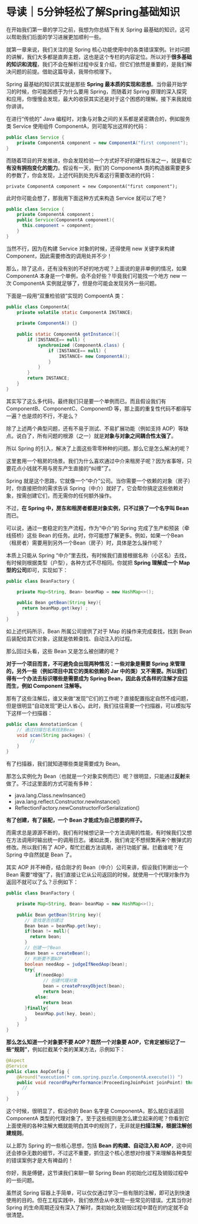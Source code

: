 # 导读｜5分钟轻松了解Spring基础知识

在开始我们第一章的学习之前，我想为你总结下有关 Spring 最基础的知识，这可以帮助我们后面的学习进展更加顺利一些。

就第一章来说，我们关注的是 Spring 核心功能使用中的各类错误案例。针对问题的讲解，我们大多都是直奔主题，这也是这个专栏的内容定位。所以对于**很多基础的知识和流程**，我们不会在解析过程中反复介绍，但它们依然是重要的，是我们解决问题的前提。借助这篇导读，我带你梳理下。

Spring 最基础的知识其实就是那些 **Spring 最本质的实现和思想**。当你最开始学习的时候，你可能困惑于为什么要用 Spring，而随着对 Spring 原理的深入探究和应用，你慢慢会发现，最大的收获其实还是对于这个困惑的理解。接下来我就给你讲讲。

在进行“传统的” Java 编程时，对象与对象之间的关系都是紧密耦合的，例如服务类 Service 使用组件 ComponentA，则可能写出这样的代码：

```java
public class Service {
    private ComponentA component = new ComponentA("first component");
}
```

而随着项目的开发推进，你会发现检验一个方式好不好的硬性标准之一，就是看它**有没有拥抱变化的能力**。假设有一天，我们的 ComponentA 类的构造器需要更多的参数了，你会发现，上述代码到处充斥着这行需要改进的代码：

`private ComponentA component = new ComponentA("first component");`

此时你可能会想了，那我用下面这种方式来构造 Service 就可以了吧？

```java
public class Service {
    private ComponentA component；
    public Service(ComponentA component){
      this.component = component;
    }
}
```

当然不行，因为在构建 Service 对象的时候，还得使用 new 关键字来构建 Component，因此需要修改的调用处并不少！

那么，除了这点，还有没有别的不好的地方呢？上面说的是非单例的情况，如果 ComponentA 本身是一个单例，会不会好些？毕竟我们可能找一个地方 new 一次 ComponentA 实例就足够了，但是你可能会发现另外一些问题。

下面是一段用“双重检验锁”实现的 CompoentA 类：

```java
public class ComponentA{  
    private volatile static ComponentA INSTANCE;  
     
    private ComponentA() {}  
     
    public static ComponentA getInstance(){  
        if (INSTANCE== null) {  
            synchronized (ComponentA.class) {  
                if (INSTANCE== null) {  
                    INSTANCE= new ComponentA();  
                }  
            }  
        }  
        return INSTANCE;  
    }  
}
```

其实写了这么多代码，最终我们只是要一个单例而已。而且假设我们有 ComponentB、ComponentC、ComponentD 等，那上面的重复性代码不都得写一遍？也是烦的不行，不是么？

除了上述两个典型问题，还有不易于测试、不易扩展功能（例如支持 AOP）等缺点。说白了，所有问题的根源（之一）就是**对象与对象之间耦合性太强了**。

所以 Spring 的引入，解决了上面这些零零种种的问题。那么它是怎么解决的呢？

这里套用一个租房的场景。我们为什么喜欢通过中介来租房子呢？因为省事呀，只要花点小钱就不用与房东产生直接的“纠缠”了。

Spring 就是这个思路，它就像一个“中介”公司。当你需要一个依赖的对象（房子）时，你直接把你的需求告诉 Spring（中介）就好了，它会帮你搞定这些依赖对象，按需创建它们，而无需你的任何额外操作。

不过，**在 Spring 中，房东和租房者都是对象实例，只不过换了一个名字叫 Bean** 而已。

可以说，通过一套稳定的生产流程，作为“中介”的 Spring 完成了生产和预装（牵线搭桥）这些 Bean 的任务。此时，你可能想了解更多。例如，如果一个Bean（租房者）需要用到另外一个Bean（房子）时，具体是怎么操作呢？

本质上只能从 Spring “中介”里去找，有时候我们直接根据名称（小区名）去找，有时候则根据类型（户型），各种方式不尽相同。你就把 **Spring 理解成一个 Map 型的公司**即可，实现如下：

```java
public class BeanFactory {

    private Map<String, Bean> beanMap = new HashMap<>();
    
    public Bean getBean(String key){
      return beanMap.get(key) ;
    }
}
```

如上述代码所示，Bean 所属公司提供了对于 Map 的操作来完成查找，找到 Bean 后装配给其它对象，这就是依赖查找、自动注入的过程。

那么回过头看，这些 Bean 又是怎么被创建的呢？

**对于一个项目而言，不可避免会出现两种情况：一些对象是需要 Spring 来管理的，另外一些（例如项目中其它的类和依赖的 Jar 中的类）又不需要。所以我们得有一个办法去标识哪些是需要成为 Spring Bean，因此各式各样的注解才应运而生，例如 Component 注解等。**

那有了这些注解后，谁又来做“发现”它们的工作呢？直接配置指定自然不成问题，但是很明显“自动发现”更让人省心。此时，我们往往需要一个扫描器，可以模拟写下这样一个扫描器：

```java
public class AnnotationScan {
    // 通过扫描包名来找到Bean
    void scan(String packages) {
         //
    }
}
```

有了扫描器，我们就知道哪些类是需要成为 Bean。

那怎么实例化为 Bean（也就是一个对象实例而已）呢？很明显，只能通过**反射**来做了。不过这里面的方式可能有多种：

- java.lang.Class.newInsance()
- java.lang.reflect.Constructor.newInstance()
- ReflectionFactory.newConstructorForSerialization()

**有了创建，有了装配，一个 Bean 才能成为自己想要的样子。**

而需求总是源源不断的，我们有时候想记录一个方法调用的性能，有时候我们又想在方法调用时输出统一的调用日志。诸如此类，我们肯定不想频繁再来个散弹式的修改。所以我们有了 AOP，帮忙拦截方法调用，进行功能扩展。拦截谁呢？在 Spring 中自然就是 Bean 了。

其实 AOP 并不神奇，结合刚才的 Bean（中介）公司来讲，假设我们判断出一个 Bean 需要“增强”了，我们直接让它从公司返回的时候，就使用一个代理对象作为返回不就可以了么？示例如下：

```java
public class BeanFactory {

    private Map<String, Bean> beanMap = new HashMap<>();
    
    public Bean getBean(String key){
       // 查找是否创建过
       Bean bean = beanMap.get(key);
       if(bean != null){
         return bean;
       }
       // 创建一个Bean
       Bean bean = createBean();
       // 判断要不要AOP
       boolean needAop = judgeIfNeedAop(bean);
       try{
           if(needAop)
              // 创建代理对象
              bean = createProxyObject(bean);
              return bean;
           else:
              return bean
       }finally{
           beanMap.put(key, bean);
       }
    }
}
```

**那么怎么知道一个对象要不要 AOP？既然一个对象要 AOP，它肯定被标记了一些“规则”**，例如拦截某个类的某某方法，示例如下：

```java
@Aspect
@Service
public class AopConfig {
    @Around("execution(* com.spring.puzzle.ComponentA.execute()) ")
    public void recordPayPerformance(ProceedingJoinPoint joinPoint) throws Throwable {
      //
    }
}
```

这个时候，很明显了，假设你的 Bean 名字是 ComponentA，那么就应该返回 ComponentA 类型的代理对象了。至于这些规则是怎么建立起来的呢？你看到它上面使用的各种注解大概就能明白其中的规则了，无非就是**扫描注解，根据注解创建规则**。

以上即为 Spring 的一些核心思想，包括 **Bean 的构建、自动注入和 AOP**，这中间还会掺杂无数的细节，不过这不重要，抓住这个核心思想对你接下来理解各种类型的错误案例才是大有裨益的！

你好，我是傅健，这节课我们来聊一聊 Spring Bean 的初始化过程及销毁过程中的一些问题。

虽然说 Spring 容器上手简单，可以仅仅通过学习一些有限的注解，即可达到快速使用的目的。但在工程实践中，我们依然会从中发现一些常见的错误。尤其当你对 Spring 的生命周期还没有深入了解时，类初始化及销毁过程中潜在的约定就不会很清楚。

